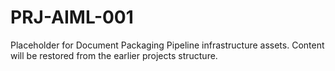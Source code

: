 # PRJ-AIML-001

Placeholder for Document Packaging Pipeline infrastructure assets. Content will be restored from the earlier projects structure.
